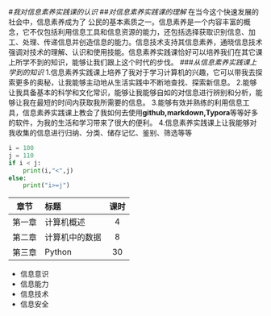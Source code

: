 #*我对信息素养实践课的认识*
##*对信息素养实践课的理解*
  在当今这个快速发展的社会中，信息素养成为了 公民的基本素质之一。信息素养是一个内容丰富的概念，它不仅包括利用信息工具和信息资源的能力，还包括选择获取识别信息、加工、处理、传递信息并创造信息的能力。信息技术支持其信息素养，通晓信息技术强调对技术的理解、认识和使用技能。信息素养实践课恰好可以培养我们在其它课上所学不到的知识，能够让我们跟上这个时代的步伐。
###*从信息素养实践课上学到的知识*
1.信息素养实践课上培养了我对于学习计算机的兴趣，它可以带我去探索更多的奥秘，让我能够主动地从生活实践中不断地查找、探索新信息。
2.能够让我具备基本的科学和文化常识，能够让我能够自如的对信息进行辨别和分析，能够让我在最短的时间内获取我所需要的信息。
3.能够有效并熟练的利用信息工具，信息素养实践课上教会了我如何去使用**github,markdown,Typora**等等好多的软件，为我的生活和学习带来了很大的便利。
4.信息素养实践课上让我能够对我收集的信息进行归纳、分类、储存记忆、鉴别、筛选等等

```python
i = 100
j = 110
if i < j:
    print(i,"<",j)
else:
    print("i>=j")

```

|章节|标题|课时|
|:-:|:-|:-:|
|第一章| 计算机概述|4|
|第二章|计算机中的数据|8|
|第三章|Python|30|

- 信息意识
- 信息能力
- 信息技术
- 信息安全

